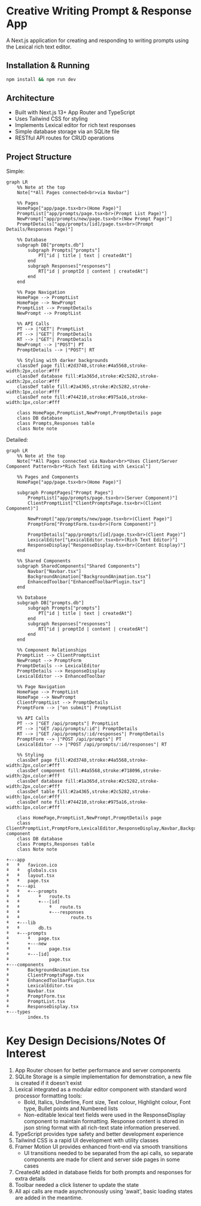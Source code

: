 # Creative Writing Prompt & Response App

A Next.js application for creating and responding to writing prompts using the Lexical rich text editor.

## Installation & Running

```bash
npm install && npm run dev
```

## Architecture

- Built with Next.js 13+ App Router and TypeScript
- Uses Tailwind CSS for styling
- Implements Lexical editor for rich text responses
- Simple database storage via an SQLite file
- RESTful API routes for CRUD operations

## Project Structure

Simple:

```mermaid
graph LR
    %% Note at the top
    Note["*All Pages connected<br>via Navbar"]
    
    %% Pages
    HomePage["app/page.tsx<br>(Home Page)"]
    PromptList["app/prompts/page.tsx<br>(Prompt List Page)"]
    NewPrompt["app/prompts/new/page.tsx<br>(New Prompt Page)"]
    PromptDetails["app/prompts/[id]/page.tsx<br>(Prompt Details/Responses Page)"]
    
    %% Database
    subgraph DB["prompts.db"]
        subgraph Prompts["prompts"]
            PT["id | title | text | createdAt"]
        end
        subgraph Responses["responses"]
            RT["id | promptId | content | createdAt"]
        end
    end
    
    %% Page Navigation
    HomePage --> PromptList
    HomePage --> NewPrompt
    PromptList --> PromptDetails
    NewPrompt --> PromptList
    
    %% API Calls
    PT --> |"GET"| PromptList
    PT --> |"GET"| PromptDetails
    RT --> |"GET"| PromptDetails
    NewPrompt --> |"POST"| PT
    PromptDetails --> |"POST"| RT

    %% Styling with darker backgrounds
    classDef page fill:#2d3748,stroke:#4a5568,stroke-width:2px,color:#fff
    classDef database fill:#1a365d,stroke:#2c5282,stroke-width:2px,color:#fff
    classDef table fill:#2a4365,stroke:#2c5282,stroke-width:1px,color:#fff
    classDef note fill:#744210,stroke:#975a16,stroke-width:1px,color:#fff
    
    class HomePage,PromptList,NewPrompt,PromptDetails page
    class DB database
    class Prompts,Responses table
    class Note note
```

Detailed:

```mermaid
graph LR
    %% Note at the top
    Note["*All Pages connected via Navbar<br>*Uses Client/Server Component Pattern<br>*Rich Text Editing with Lexical"]
    
    %% Pages and Components
    HomePage["app/page.tsx<br>(Home Page)"]
    
    subgraph PromptPages["Prompt Pages"]
        PromptList["app/prompts/page.tsx<br>(Server Component)"]
        ClientPromptList["ClientPromptsPage.tsx<br>(Client Component)"]
        
        NewPrompt["app/prompts/new/page.tsx<br>(Client Page)"]
        PromptForm["PromptForm.tsx<br>(Form Component)"]
        
        PromptDetails["app/prompts/[id]/page.tsx<br>(Client Page)"]
        LexicalEditor["LexicalEditor.tsx<br>(Rich Text Editor)"]
        ResponseDisplay["ResponseDisplay.tsx<br>(Content Display)"]
    end
    
    %% Shared Components
    subgraph SharedComponents["Shared Components"]
        Navbar["Navbar.tsx"]
        BackgroundAnimation["BackgroundAnimation.tsx"]
        EnhancedToolbar["EnhancedToolbarPlugin.tsx"]
    end
    
    %% Database
    subgraph DB["prompts.db"]
        subgraph Prompts["prompts"]
            PT["id | title | text | createdAt"]
        end
        subgraph Responses["responses"]
            RT["id | promptId | content | createdAt"]
        end
    end
    
    %% Component Relationships
    PromptList --> ClientPromptList
    NewPrompt --> PromptForm
    PromptDetails --> LexicalEditor
    PromptDetails --> ResponseDisplay
    LexicalEditor --> EnhancedToolbar
    
    %% Page Navigation
    HomePage --> PromptList
    HomePage --> NewPrompt
    ClientPromptList --> PromptDetails
    PromptForm --> |"on submit"| PromptList
    
    %% API Calls
    PT --> |"GET /api/prompts"| PromptList
    PT --> |"GET /api/prompts/:id"| PromptDetails
    RT --> |"GET /api/prompts/:id/responses"| PromptDetails
    PromptForm --> |"POST /api/prompts"| PT
    LexicalEditor --> |"POST /api/prompts/:id/responses"| RT
    
    %% Styling
    classDef page fill:#2d3748,stroke:#4a5568,stroke-width:2px,color:#fff
    classDef component fill:#4a5568,stroke:#718096,stroke-width:2px,color:#fff
    classDef database fill:#1a365d,stroke:#2c5282,stroke-width:2px,color:#fff
    classDef table fill:#2a4365,stroke:#2c5282,stroke-width:1px,color:#fff
    classDef note fill:#744210,stroke:#975a16,stroke-width:1px,color:#fff
    
    class HomePage,PromptList,NewPrompt,PromptDetails page
    class ClientPromptList,PromptForm,LexicalEditor,ResponseDisplay,Navbar,BackgroundAnimation,EnhancedToolbar component
    class DB database
    class Prompts,Responses table
    class Note note
```

```
+---app
ª   ª   favicon.ico
ª   ª   globals.css
ª   ª   layout.tsx
ª   ª   page.tsx
ª   +---api
ª   ª   +---prompts
ª   ª       ª   route.ts
ª   ª       +---[id]
ª   ª           ª   route.ts
ª   ª           +---responses
ª   ª                   route.ts
ª   +---lib
ª   ª       db.ts
ª   +---prompts
ª       ª   page.tsx
ª       +---new
ª       ª       page.tsx
ª       +---[id]
ª               page.tsx
+---components
ª       BackgroundAnimation.tsx
ª       ClientPromptsPage.tsx
ª       EnhancedToolbarPlugin.tsx
ª       LexicalEditor.tsx
ª       Navbar.tsx
ª       PromptForm.tsx
ª       PromptList.tsx
ª       ResponseDisplay.tsx
+---types
        index.ts
```

# Key Design Decisions/Notes Of Interest

1. App Router chosen for better performance and server components
2. SQLite Storage is a simple implementation for demonstration, a new file is created if it doesn't exist
3. Lexical integrated as a modular editor component with standard word processor formatting tools:
   - Bold, Italics, Underline, Font size, Text colour, Highlight colour, Font type, Bullet points and Numbered lists
   - Non-editable lexical text fields were used in the ResponseDisplay component to maintain formatting. Response content is stored in json string format with all
     rich-text state information preserved. 
4. TypeScript provides type safety and better development experience
5. Tailwind CSS is a rapid UI development with utility classes
6. Framer Motion UI provides enhanced front-end via smooth transitions
   - UI transitions needed to be separated from the api calls, so separate components are made for client and server side pages in some cases
7. CreatedAt added in database fields for both prompts and responses for extra details
8. Toolbar needed a click listener to update the state
9. All api calls are made asynchronously using 'await', basic loading states are added in the meantime.
